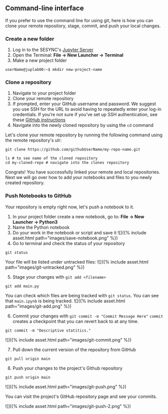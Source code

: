 ---
---

## Command-line interface

If you prefer to use the command line for using git, here is how you can clone your remote repository, stage, commit, and push your local changes. 

### Create a new folder

1. Log in to the SESYNC's [Jupyter Server](https://jupyter.sesync.org/)
2. Open the Terminal: **File -> New Launcher -> Terminal**
3. Make a new project folder
```
userName@juplab00:~$ mkdir new-project-name
```

### Clone a repository

1. Navigate to your project folder
2. Clone your remote repository
3. If prompted, enter your GitHub username and password. We suggest you use SSH for the URL to avoid having to repeatedly enter your log-in credentials. If you’re not sure if you’ve set up SSH authentication, see these [GitHub instructions](https://docs.github.com/en/github/authenticating-to-github/connecting-to-github-with-ssh)
4. Navigate into the newly cloned repository by using the `cd` command

Let's clone your remote repository by running the following command using the remote repository's ulr:
```
git clone https://github.com/githubUserName/my-repo-name.git

ls # to see name of the cloned repository
cd my-cloned-repo # navigate into the clones repository
```

Congrats! You have successfully linked your remote and local repositories. 
Next we will go over how to add your notebooks and files to you newly created repository. 

### Push Notebooks to GitHub
Your repository is empty right now, let's push a notebook to it. 
1. In your project folder create a new notebook, go to: **File -> New Launcher -> Python3**
2. Name the Python notebook
3. Do your work in the notebook or script and save it
![]({% include asset.html path="images/save-notebook.png" %})
4. Go to terminal and check the status of your repository
```
git status
```
Your file will be listed under untracked files:
![]({% include asset.html path="images/git-untracked.png" %})

5. Stage your changes with `git add <filename>`
```
git add main.py
```
You can check which files are being tracked with `git status`.
You can see that `main.ipynb` is being tracked. 
![]({% include asset.html path="images/git-add.png" %})

6. Commit your changes with `git commit -m "Commit Message Here"`
`commit` creates a checkpoint that you can revert back to at any time.
```
git commit -m "Descriptive statitics."
```
![]({% include asset.html path="images/git-commit.png" %})

7. Pull down the current version of the repository from GitHub
```
git pull origin main
``` 

8. Push your changes to the project's Github repository
```
git push origin main
```
![]({% include asset.html path="images/git-push.png" %})

You can visit the project's GitHub repository page and see your commits.

![]({% include asset.html path="images/git-push-2.png" %})